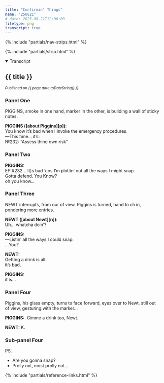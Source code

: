 ```yaml
---
title: "Confirmin’ Things"
name: "250821"
# date: 2025-08-21T12:00:00
filetype: png
transcript: true
---
```


{% include "partials/nav-strips.html" %}

{% include "partials/strip.html" %}


<details open>
<summary>Transcript</summary>

## {{ title }}
<small>*Published on {{ page.date.toDateString() }}*</small>

### Panel One 
PIGGINS, smoke in one hand, marker in the other, is building a wall of sticky notes.

**PIGGINS ([about Piggins][p]):**  
You know it’s bad when I invoke the emergency procedures.  
—This time… it’s:  
№232: “Assess thine own risk”

### Panel Two
**PIGGINS:**  
EP #232… It}s bad ‘cos I’m plottin’ out all the ways I might snap.  
Gotta defend.
You Know?  
oh you know…

### Panel Three
NEWT interrupts, from our of view. Piggins is turned, hand to ch in, pondering more entries.

**NEWT ([about Newt][n]):**  
Uh… whatcha doin’?

**PIGGINS:**  
—Listin’ all the ways I could snap.  
…You?

**NEWT:**  
Getting a drink is all.  
it’s bad.

**PIGGINS:**  
it is…

### Panel Four
Piggins, his glass empty, turns to face forward, eyes over to Newt, still out of view, gesturing with the marker…

**PIGGINS:**. 
Gimme a drink too, Newt.

**NEWT:**
K.

### Sub-panel Four
PS.
- Are you gonna snap?
- Prolly not, most prolly not…

{% include "partials/reference-links.html" %}